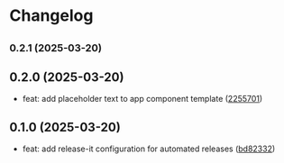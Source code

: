 # Changelog

## <small>0.2.1 (2025-03-20)</small>

## 0.2.0 (2025-03-20)

* feat: add placeholder text to app component template ([2255701](https://github.com/NecimDurmaz/github-tag-action-example/commit/2255701))

## 0.1.0 (2025-03-20)

* feat: add release-it configuration for automated releases ([bd82332](https://github.com/NecimDurmaz/github-tag-action-example/commit/bd82332))
